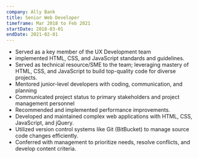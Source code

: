 ```yaml
---
company: Ally Bank
title: Senior Web Developer
timeframe: Mar 2018 to Feb 2021
startDate: 2018-03-01
endDate: 2021-02-01
---
```


- Served as a key member of the UX Development team
- implemented HTML, CSS, and JavaScript standards and guidelines.
- Served as technical resource/SME to the team; leveraging mastery of HTML, CSS, and JavaScript to build top-quality code for diverse projects.
- Mentored junior-level developers with coding, communication, and planning
- Communicated project status to primary stakeholders and project management personnel
- Recommended and implemented performance improvements.
- Developed and maintained complex web applications with HTML, CSS, JavaScript, and jQuery.
- Utilized version control systems like Git (BitBucket) to manage source code changes efficiently.
- Conferred with management to prioritize needs, resolve conflicts, and develop content criteria.
